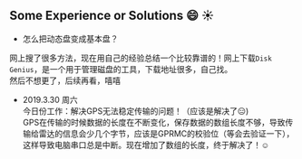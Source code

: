 ## Some Experience or Solutions :smile: :sunny: 
- 怎么把动态盘变成基本盘？

网上搜了很多方法，现在用自己的经验总结一个比较靠谱的！网上下载`Disk Genius`，是一个用于管理磁盘的工具，下载地址很多，自己找。    
然后不想更了，后续再看，嘻嘻

- 2019.3.30 周六    
今日份工作：解决GPS无法稳定传输的问题！（应该是解决了:expressionless:)  
GPS在传输的时候数据的长度在不断变化，保存数据的数组长度不够，导致传输给雷达的信息会少几个字节，应该是GPRMC的校验位（等会去验证一下），这样导致电脑串口总是中断。现在增加了数组的长度，终于解决了！:relaxed:
